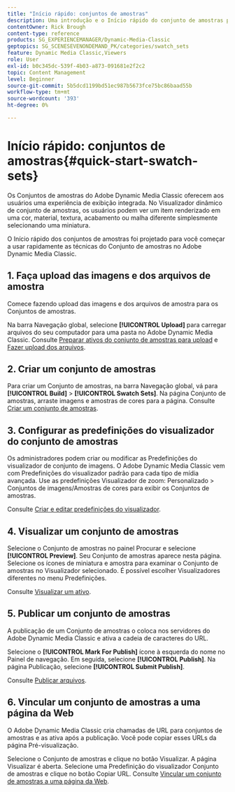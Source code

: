 ```yaml
---
title: "Início rápido: conjuntos de amostras"
description: Uma introdução e o Início rápido do conjunto de amostras para ajudar você a começar a usar o Adobe Dynamic Media Classic rapidamente.
contentOwner: Rick Brough
content-type: reference
products: SG_EXPERIENCEMANAGER/Dynamic-Media-Classic
geptopics: SG_SCENESEVENONDEMAND_PK/categories/swatch_sets
feature: Dynamic Media Classic,Viewers
role: User
exl-id: b0c345dc-539f-4b03-a873-091681e2f2c2
topic: Content Management
level: Beginner
source-git-commit: 5b5dcd1199bd51ec987b5673fce75bc86baad55b
workflow-type: tm+mt
source-wordcount: '393'
ht-degree: 0%

---
```


# Início rápido: conjuntos de amostras{#quick-start-swatch-sets}

Os Conjuntos de amostras do Adobe Dynamic Media Classic oferecem aos usuários uma experiência de exibição integrada. No Visualizador dinâmico de conjunto de amostras, os usuários podem ver um item renderizado em uma cor, material, textura, acabamento ou malha diferente simplesmente selecionando uma miniatura.

O Início rápido dos conjuntos de amostras foi projetado para você começar a usar rapidamente as técnicas do Conjunto de amostras no Adobe Dynamic Media Classic.

## 1. Faça upload das imagens e dos arquivos de amostra

Comece fazendo upload das imagens e dos arquivos de amostra para os Conjuntos de amostras.

Na barra Navegação global, selecione **[!UICONTROL Upload]** para carregar arquivos do seu computador para uma pasta no Adobe Dynamic Media Classic. Consulte [Preparar ativos do conjunto de amostras para upload](preparing-swatch-set-assets-upload.md#preparing-swatch-set-assets-for-upload) e [Fazer upload dos arquivos](uploading-files.md#uploading-your-files).

## 2. Criar um conjunto de amostras

Para criar um Conjunto de amostras, na barra Navegação global, vá para **[!UICONTROL Build]** > **[!UICONTROL Swatch Sets]**. Na página Conjunto de amostras, arraste imagens e amostras de cores para a página. Consulte [Criar um conjunto de amostras](creating-swatch-set.md#creating-a-swatch-set).

## 3. Configurar as predefinições do visualizador do conjunto de amostras

Os administradores podem criar ou modificar as Predefinições do visualizador de conjunto de imagens. O Adobe Dynamic Media Classic vem com Predefinições do visualizador padrão para cada tipo de mídia avançada. Use as predefinições Visualizador de zoom: Personalizado > Conjuntos de imagens/Amostras de cores para exibir os Conjuntos de amostras.

Consulte [Criar e editar predefinições do visualizador](application-setup.md#adding-and-editing-viewer-presets).

## 4. Visualizar um conjunto de amostras

Selecione o Conjunto de amostras no painel Procurar e selecione **[!UICONTROL Preview]**. Seu Conjunto de amostras aparece nesta página. Selecione os ícones de miniatura e amostra para examinar o Conjunto de amostras no Visualizador selecionado. É possível escolher Visualizadores diferentes no menu Predefinições.

Consulte [Visualizar um ativo](previewing-asset.md#previewing-an-asset).

## 5. Publicar um conjunto de amostras

A publicação de um Conjunto de amostras o coloca nos servidores do Adobe Dynamic Media Classic e ativa a cadeia de caracteres do URL.

Selecione o **[!UICONTROL Mark For Publish]** ícone à esquerda do nome no Painel de navegação. Em seguida, selecione **[!UICONTROL Publish]**. Na página Publicação, selecione **[!UICONTROL Submit Publish]**.

Consulte [Publicar arquivos](publishing-files.md#publishing-files).

## 6. Vincular um conjunto de amostras a uma página da Web

O Adobe Dynamic Media Classic cria chamadas de URL para conjuntos de amostras e as ativa após a publicação. Você pode copiar esses URLs da página Pré-visualização.

Selecione o Conjunto de amostras e clique no botão Visualizar. A página Visualizar é aberta. Selecione uma Predefinição do visualizador Conjunto de amostras e clique no botão Copiar URL. Consulte [Vincular um conjunto de amostras a uma página da Web](linking-swatch-set-web-page.md#linking-a-swatch-set-to-a-web-page).
